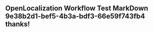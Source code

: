 <properties
ms.topic="hero-topic1"
ms.test1="hero-topic"
ms.test2="test"/>

## OpenLocalization Workflow Test MarkDown 9e38b2d1-bef5-4b3a-bdf3-66e59f743fb4 thanks!
